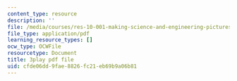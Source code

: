 ```yaml
---
content_type: resource
description: ''
file: /media/courses/res-10-001-making-science-and-engineering-pictures-a-practical-guide-to-presenting-your-work-spring-2016/cfde06dd9fae8826fc21eb69b9a06b81_7wOsPc0XtpY.pdf
file_type: application/pdf
learning_resource_types: []
ocw_type: OCWFile
resourcetype: Document
title: 3play pdf file
uid: cfde06dd-9fae-8826-fc21-eb69b9a06b81
---
```

